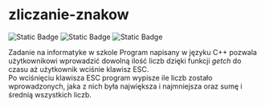 # zliczanie-znakow</br>
<img alt="Static Badge" src="https://img.shields.io/badge/Na%20informatyk%C4%99-%233f47eb">  <img alt="Static Badge" src="https://img.shields.io/badge/C%2B%2B-%23ff3366">  <img alt="Static Badge" src="https://img.shields.io/badge/Licznik-%23993333">


Zadanie na informatyke w szkole
Program napisany w języku C++ pozwala użytkownikowi wprowadzić dowolną ilość liczb dzięki funkcji <i>getch</i> do czasu aż użytkownik wciśnie klawisz ESC.</br>
Po wciśnięciu klawisza ESC program wypisze ile liczb zostało wprowadzonych, jaka z nich była największa i najmniejsza oraz sumę i średnią wszystkich liczb.
